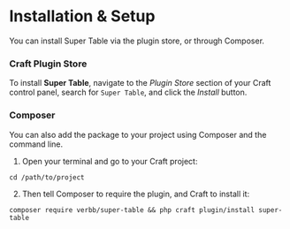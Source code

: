 # Installation & Setup
You can install Super Table via the plugin store, or through Composer.

### Craft Plugin Store
To install **Super Table**, navigate to the _Plugin Store_ section of your Craft control panel, search for `Super Table`, and click the _Install_ button.

### Composer
You can also add the package to your project using Composer and the command line.

1. Open your terminal and go to your Craft project:
```shell
cd /path/to/project
```

2. Then tell Composer to require the plugin, and Craft to install it:
```shell
composer require verbb/super-table && php craft plugin/install super-table
```
